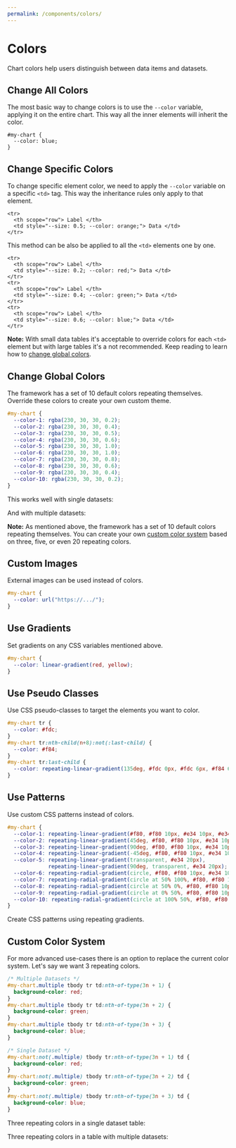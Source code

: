 ```yaml
---
permalink: /components/colors/
---
```


# Colors

Chart colors help users distinguish between data items and datasets.

## Change All Colors

The most basic way to change colors is to use the `--color` variable, applying it on the entire chart. This way all the inner elements will inherit the color.

```css{2}
#my-chart {
  --color: blue;
}
```

<code-example code-example-id="colors-example-1">
<template v-slot:css-code>
#colors-example-1 {
  height: 100px;
  max-width: 400px;
  margin: 0 auto;
  --color: #def;
}
#colors-example-1 td {
  border-radius: 5px 5px 0 0;
  border: 1px solid #999;
}
</template>
<template v-slot:html-code>
<table class="charts-css column hide-data data-spacing-3" id="colors-example-1">

  <caption> Colors Example #1 </caption>

  <thead>
    <tr>
      <th scope="col"> Month </th>
      <th scope="col"> Progress </th>
    </tr>
  </thead>

  <tbody>
    <tr>
      <th scope="row"> Jan </th>
      <td style="--size: 1.0;"> <span class="data"> 100 </span> </td>
    </tr>
    <tr>
      <th scope="row"> Feb </th>
      <td style="--size: 0.5;"> <span class="data"> 50 </span> </td>
    </tr>
    <tr>
      <th scope="row"> Mar </th>
      <td style="--size: 0.8;"> <span class="data"> 80 </span> </td>
    </tr>
    <tr>
      <th scope="row"> Apr </th>
      <td style="--size: 0.3;"> <span class="data"> 30 </span> </td>
    </tr>
    <tr>
      <th scope="row"> May </th>
      <td style="--size: 0.5;"> <span class="data"> 50 </span> </td>
    </tr>
    <tr>
      <th scope="row"> Jun </th>
      <td style="--size: 0.9;"> <span class="data"> 90 </span> </td>
    </tr>
    <tr>
      <th scope="row"> Jul </th>
      <td style="--size: 1.0;"> <span class="data"> 100 </span> </td>
    </tr>
    <tr>
      <th scope="row"> Aug </th>
      <td style="--size: 0.7;"> <span class="data"> 70 </span> </td>
    </tr>
    <tr>
      <th scope="row"> Sep </th>
      <td style="--size: 0.4;"> <span class="data"> 40 </span> </td>
    </tr>
    <tr>
      <th scope="row"> Oct </th>
      <td style="--size: 0.6;"> <span class="data"> 60 </span> </td>
    </tr>
    <tr>
      <th scope="row"> Nov </th>
      <td style="--size: 0.2;"> <span class="data"> 20 </span> </td>
    </tr>
    <tr>
      <th scope="row"> Dec </th>
      <td style="--size: 0.9;"> <span class="data"> 90 </span> </td>
    </tr>
  </tbody>

</table>
</template>
</code-example>

## Change Specific Colors

To change specific element color, we need to apply the `--color` variable on a specific `<td>` tag. This way the inheritance rules only apply to that element. 

```html{3}
<tr>
  <th scope="row"> Label </th>
  <td style="--size: 0.5; --color: orange;"> Data </td>
</tr>
```

<code-example code-example-id="colors-example-2">
<template v-slot:css-code>
#colors-example-2 {
  height: 100px;
  max-width: 400px;
  margin: 0 auto;
  --color: #def;
}
#colors-example-2 td {
  border-radius: 5px 5px 0 0;
  border: 1px solid #999;
}
</template>
<template v-slot:html-code>
<table class="charts-css column hide-data data-spacing-2" id="colors-example-2">

  <caption> Colors Example #2 </caption>

  <thead>
    <tr>
      <th scope="col"> Month </th>
      <th scope="col"> Progress </th>
    </tr>
  </thead>

  <tbody>
    <tr>
      <th scope="row"> Jan </th>
      <td style="--size: 1.0;"> <span class="data"> 100 </span> </td>
    </tr>
    <tr>
      <th scope="row"> Feb </th>
      <td style="--size: 0.5;"> <span class="data"> 50 </span> </td>
    </tr>
    <tr>
      <th scope="row"> Mar </th>
      <td style="--size: 0.8;"> <span class="data"> 80 </span> </td>
    </tr>
    <tr>
      <th scope="row"> Apr </th>
      <td style="--size: 0.3;"> <span class="data"> 30 </span> </td>
    </tr>
    <tr>
      <th scope="row"> May </th>
      <td style="--size: 0.5;"> <span class="data"> 50 </span> </td>
    </tr>
    <tr>
      <th scope="row"> Jun </th>
      <td style="--size: 0.9;"> <span class="data"> 90 </span> </td>
    </tr>
    <tr>
      <th scope="row"> Jul </th>
      <td style="--size: 1.0; --color: #fc7;"> <span class="data"> 100 </span> </td>
    </tr>
    <tr>
      <th scope="row"> Aug </th>
      <td style="--size: 0.7;"> <span class="data"> 70 </span> </td>
    </tr>
    <tr>
      <th scope="row"> Sep </th>
      <td style="--size: 0.4;"> <span class="data"> 40 </span> </td>
    </tr>
    <tr>
      <th scope="row"> Oct </th>
      <td style="--size: 0.6;"> <span class="data"> 60 </span> </td>
    </tr>
    <tr>
      <th scope="row"> Nov </th>
      <td style="--size: 0.2;"> <span class="data"> 20 </span> </td>
    </tr>
    <tr>
      <th scope="row"> Dec </th>
      <td style="--size: 0.9;"> <span class="data"> 90 </span> </td>
    </tr>
  </tbody>

</table>
</template>
</code-example>

This method can be also be applied to all the `<td>` elements one by one.

```html{3,7,11}
<tr>
  <th scope="row"> Label </th>
  <td style="--size: 0.2; --color: red;"> Data </td>
</tr>
<tr>
  <th scope="row"> Label </th>
  <td style="--size: 0.4; --color: green;"> Data </td>
</tr>
<tr>
  <th scope="row"> Label </th>
  <td style="--size: 0.6; --color: blue;"> Data </td>
</tr>
```

<code-example code-example-id="colors-example-3">
<template v-slot:css-code>
#colors-example-3 {
  height: 100px;
  max-width: 400px;
  margin: 0 auto;
}
#colors-example-3 td {
  border-radius: 5px 5px 0 0;
  border: 1px solid #999;
}
</template>
<template v-slot:html-code>
<table class="charts-css column hide-data data-spacing-2" id="colors-example-3">

  <caption> Colors Example #3 </caption>

  <thead>
    <tr>
      <th scope="col"> Month </th>
      <th scope="col"> Progress </th>
    </tr>
  </thead>

  <tbody>
    <tr>
      <th scope="row"> Jan </th>
      <td style="--size: 1.0; --color: #fcc;"> <span class="data"> 100 </span> </td>
    </tr>
    <tr>
      <th scope="row"> Feb </th>
      <td style="--size: 0.5; --color: #aea;"> <span class="data"> 50 </span> </td>
    </tr>
    <tr>
      <th scope="row"> Mar </th>
      <td style="--size: 0.8; --color: #def;"> <span class="data"> 80 </span> </td>
    </tr>
    <tr>
      <th scope="row"> Apr </th>
      <td style="--size: 0.3; --color: #fcc;"> <span class="data"> 30 </span> </td>
    </tr>
    <tr>
      <th scope="row"> May </th>
      <td style="--size: 0.5; --color: #aea;"> <span class="data"> 50 </span> </td>
    </tr>
    <tr>
      <th scope="row"> Jun </th>
      <td style="--size: 0.9; --color: #def;"> <span class="data"> 90 </span> </td>
    </tr>
    <tr>
      <th scope="row"> Jul </th>
      <td style="--size: 1.0; --color: #fcc;"> <span class="data"> 100 </span> </td>
    </tr>
    <tr>
      <th scope="row"> Aug </th>
      <td style="--size: 0.7; --color: #aea;"> <span class="data"> 70 </span> </td>
    </tr>
    <tr>
      <th scope="row"> Sep </th>
      <td style="--size: 0.4; --color: #def;"> <span class="data"> 40 </span> </td>
    </tr>
    <tr>
      <th scope="row"> Oct </th>
      <td style="--size: 0.6; --color: #fcc;"> <span class="data"> 60 </span> </td>
    </tr>
    <tr>
      <th scope="row"> Nov </th>
      <td style="--size: 0.2; --color: #aea;"> <span class="data"> 20 </span> </td>
    </tr>
    <tr>
      <th scope="row"> Dec </th>
      <td style="--size: 0.9; --color: #def;"> <span class="data"> 90 </span> </td>
    </tr>
  </tbody>

</table>
</template>
</code-example>

**Note:** With small data tables it's acceptable to override colors for each `<td>` element but with large tables it's a not recommended. Keep reading to learn how to [change global colors](#change-global-colors).

## Change Global Colors

The framework has a set of 10 default colors repeating themselves. Override these colors to create your own custom theme.

```css
#my-chart {
  --color-1: rgba(230, 30, 30, 0.2);
  --color-2: rgba(230, 30, 30, 0.4);
  --color-3: rgba(230, 30, 30, 0.5);
  --color-4: rgba(230, 30, 30, 0.6);
  --color-5: rgba(230, 30, 30, 1.0);
  --color-6: rgba(230, 30, 30, 1.0);
  --color-7: rgba(230, 30, 30, 0.8);
  --color-8: rgba(230, 30, 30, 0.6);
  --color-9: rgba(230, 30, 30, 0.4);
  --color-10: rgba(230, 30, 30, 0.2);
}
```

This works well with single datasets:

<code-example code-example-id="colors-example-4">
<template v-slot:css-code>
#colors-example-4 {
  height: 200px;
  max-width: 800px;
  margin: 0 auto;
  --color-1: rgba(230, 30, 30, 0.2);
  --color-2: rgba(230, 30, 30, 0.4);
  --color-3: rgba(230, 30, 30, 0.5);
  --color-4: rgba(230, 30, 30, 0.6);
  --color-5: rgba(230, 30, 30, 1.0);
  --color-6: rgba(230, 30, 30, 1.0);
  --color-7: rgba(230, 30, 30, 0.8);
  --color-8: rgba(230, 30, 30, 0.6);
  --color-9: rgba(230, 30, 30, 0.4);
  --color-10: rgba(230, 30, 30, 0.2);
}
</template>
<template v-slot:html-code>
<table class="charts-css column show-labels hide-data data-spacing-2 show-primary-axis" id="colors-example-4">

  <caption> Colors Example #4 </caption>

  <thead>
    <tr>
      <th scope="col"> Month </th>
      <th scope="col"> Progress </th>
    </tr>
  </thead>

  <tbody>
    <tr>
      <th scope="row"> Jan </th>
      <td style="--size: 0.6;"> <span class="data"> 60 </span> </td>
    </tr>
    <tr>
      <th scope="row"> Feb </th>
      <td style="--size: 0.7;"> <span class="data"> 70 </span> </td>
    </tr>
    <tr>
      <th scope="row"> Mar </th>
      <td style="--size: 0.8;"> <span class="data"> 80 </span> </td>
    </tr>
    <tr>
      <th scope="row"> Apr </th>
      <td style="--size: 0.9;"> <span class="data"> 90 </span> </td>
    </tr>
    <tr>
      <th scope="row"> May </th>
      <td style="--size: 1.0;"> <span class="data"> 100 </span> </td>
    </tr>
    <tr>
      <th scope="row"> Jun </th>
      <td style="--size: 1.0;"> <span class="data"> 100 </span> </td>
    </tr>
    <tr>
      <th scope="row"> Jul </th>
      <td style="--size: 0.9;"> <span class="data"> 90 </span> </td>
    </tr>
    <tr>
      <th scope="row"> Aug </th>
      <td style="--size: 0.8;"> <span class="data"> 80 </span> </td>
    </tr>
    <tr>
      <th scope="row"> Sep </th>
      <td style="--size: 0.7;"> <span class="data"> 70 </span> </td>
    </tr>
    <tr>
      <th scope="row"> Oct </th>
      <td style="--size: 0.6;"> <span class="data"> 60 </span> </td>
    </tr>
  </tbody>

</table>
</template>
</code-example>

And with multiple datasets:

<code-example code-example-id="colors-example-5">
<template v-slot:css-code>
#colors-example-5 {
  height: 200px;
  max-width: 800px;
  margin: 0 auto;
  --color-1: rgba(230, 30, 30, 0.2);
  --color-2: rgba(230, 30, 30, 0.4);
  --color-3: rgba(230, 30, 30, 0.5);
  --color-4: rgba(230, 30, 30, 0.6);
  --color-5: rgba(230, 30, 30, 1.0);
  --color-6: rgba(230, 30, 30, 1.0);
  --color-7: rgba(230, 30, 30, 0.8);
  --color-8: rgba(230, 30, 30, 0.6);
  --color-9: rgba(230, 30, 30, 0.4);
  --color-10: rgba(230, 30, 30, 0.2);
}
</template>
<template v-slot:html-code>
<table class="charts-css column multiple show-labels hide-data data-spacing-10 datasets-spacing-1 show-primary-axis show-data-axes" id="colors-example-5">

  <caption> Colors Example #5 </caption>

  <thead>
    <tr>
      <th scope="col"> Year </th>
      <th scope="col"> Progress </th>
    </tr>
  </thead>

  <tbody>
    <tr>
      <th scope="row"> 1900 </th>
      <td style="--size: 0.6;"> <span class="data"> 60 </span> </td>
      <td style="--size: 0.7;"> <span class="data"> 70 </span> </td>
      <td style="--size: 0.8;"> <span class="data"> 80 </span> </td>
      <td style="--size: 0.9;"> <span class="data"> 90 </span> </td>
      <td style="--size: 1.0;"> <span class="data"> 100 </span> </td>
      <td style="--size: 1.0;"> <span class="data"> 100 </span> </td>
      <td style="--size: 0.9;"> <span class="data"> 90 </span> </td>
      <td style="--size: 0.8;"> <span class="data"> 80 </span> </td>
      <td style="--size: 0.7;"> <span class="data"> 70 </span> </td>
      <td style="--size: 0.6;"> <span class="data"> 60 </span> </td>
    </tr>
    <tr>
      <th scope="row"> 2000 </th>
      <td style="--size: 0.6;"> <span class="data"> 60 </span> </td>
      <td style="--size: 0.7;"> <span class="data"> 70 </span> </td>
      <td style="--size: 0.8;"> <span class="data"> 80 </span> </td>
      <td style="--size: 0.9;"> <span class="data"> 90 </span> </td>
      <td style="--size: 1.0;"> <span class="data"> 100 </span> </td>
      <td style="--size: 1.0;"> <span class="data"> 100 </span> </td>
      <td style="--size: 0.9;"> <span class="data"> 90 </span> </td>
      <td style="--size: 0.8;"> <span class="data"> 80 </span> </td>
      <td style="--size: 0.7;"> <span class="data"> 70 </span> </td>
      <td style="--size: 0.6;"> <span class="data"> 60 </span> </td>
    </tr>
  </tbody>

</table>
</template>
</code-example>

**Note:** As mentioned above, the framework has a set of 10 default colors repeating themselves. You can create your own [custom color system](#custom-color-system) based on three, five, or even 20 repeating colors.

## Custom Images

External images can be used instead of colors.

```css
#my-chart {
  --color: url("https://.../");
}
```

<code-example code-example-id="colors-example-6">
<template v-slot:css-code>
#colors-example-6 {
  height: 200px;
  max-width: 800px;
  margin: 0 auto;
  --color: url("https://upload.wikimedia.org/wikipedia/commons/thumb/9/9d/Galaxy_Cluster_Abell_1689_%284423351940%29.jpg/544px-Galaxy_Cluster_Abell_1689_%284423351940%29.jpg") top center repeat black;
}
</template>
<template v-slot:html-code>
<table class="charts-css column show-labels hide-data" id="colors-example-6">

  <caption> Colors Example #6 </caption>

  <thead>
    <tr>
      <th scope="col"> Month </th>
      <th scope="col"> Progress </th>
    </tr>
  </thead>

  <tbody>
    <tr>
      <th scope="row"> Jan </th>
      <td style="--size: 0.3;"> <span class="data"> 30 </span> </td>
    </tr>
    <tr>
      <th scope="row"> Feb </th>
      <td style="--size: 0.5;"> <span class="data"> 50 </span> </td>
    </tr>
    <tr>
      <th scope="row"> Mar </th>
      <td style="--size: 0.8;"> <span class="data"> 80 </span> </td>
    </tr>
    <tr>
      <th scope="row"> Apr </th>
      <td style="--size: 1;"> <span class="data"> 100 </span> </td>
    </tr>
    <tr>
      <th scope="row"> May </th>
      <td style="--size: 0.65;"> <span class="data"> 65 </span> </td>
    </tr>
    <tr>
      <th scope="row"> Jun </th>
      <td style="--size: 0.45;"> <span class="data"> 45 </span> </td>
    </tr>
    <tr>
      <th scope="row"> Jul </th>
      <td style="--size: 0.15;"> <span class="data"> 15 </span> </td>
    </tr>
    <tr>
      <th scope="row"> Aug </th>
      <td style="--size: 0.32;"> <span class="data"> 32 </span> </td>
    </tr>
    <tr>
      <th scope="row"> Sep </th>
      <td style="--size: 0.6;"> <span class="data"> 60 </span> </td>
    </tr>
    <tr>
      <th scope="row"> Oct </th>
      <td style="--size: 0.9;"> <span class="data"> 90 </span> </td>
    </tr>
    <tr>
      <th scope="row"> Nov </th>
      <td style="--size: 0.55;"> <span class="data"> 55 </span> </td>
    </tr>
    <tr>
      <th scope="row"> Dec </th>
      <td style="--size: 0.4;"> <span class="data"> 40 </span> </td>
    </tr>
  </tbody>

</table>
</template>
</code-example>

## Use Gradients

Set gradients on any CSS variables mentioned above.

```css
#my-chart {
  --color: linear-gradient(red, yellow);
}
```

<code-example code-example-id="colors-example-7">
<template v-slot:css-code>
#colors-example-7 {
  height: 200px;
  max-width: 800px;
  margin: 0 auto;
  --color: linear-gradient(red, yellow);
}
</template>
<template v-slot:html-code>
<table class="charts-css column show-labels hide-data" id="colors-example-7">

  <caption> Colors Example #7 </caption>

  <thead>
    <tr>
      <th scope="col"> Month </th>
      <th scope="col"> Progress </th>
    </tr>
  </thead>

  <tbody>
    <tr>
      <th scope="row"> Jan </th>
      <td style="--size: 0.3;"> <span class="data"> 30 </span> </td>
    </tr>
    <tr>
      <th scope="row"> Feb </th>
      <td style="--size: 0.5;"> <span class="data"> 50 </span> </td>
    </tr>
    <tr>
      <th scope="row"> Mar </th>
      <td style="--size: 0.8;"> <span class="data"> 80 </span> </td>
    </tr>
    <tr>
      <th scope="row"> Apr </th>
      <td style="--size: 1;"> <span class="data"> 100 </span> </td>
    </tr>
    <tr>
      <th scope="row"> May </th>
      <td style="--size: 0.65;"> <span class="data"> 65 </span> </td>
    </tr>
    <tr>
      <th scope="row"> Jun </th>
      <td style="--size: 0.45;"> <span class="data"> 45 </span> </td>
    </tr>
    <tr>
      <th scope="row"> Jul </th>
      <td style="--size: 0.15;"> <span class="data"> 15 </span> </td>
    </tr>
    <tr>
      <th scope="row"> Aug </th>
      <td style="--size: 0.32;"> <span class="data"> 32 </span> </td>
    </tr>
    <tr>
      <th scope="row"> Sep </th>
      <td style="--size: 0.6;"> <span class="data"> 60 </span> </td>
    </tr>
    <tr>
      <th scope="row"> Oct </th>
      <td style="--size: 0.9;"> <span class="data"> 90 </span> </td>
    </tr>
    <tr>
      <th scope="row"> Nov </th>
      <td style="--size: 0.55;"> <span class="data"> 55 </span> </td>
    </tr>
    <tr>
      <th scope="row"> Dec </th>
      <td style="--size: 0.4;"> <span class="data"> 40 </span> </td>
    </tr>
  </tbody>

</table>
</template>
</code-example>

<code-example code-example-id="colors-example-8">
<template v-slot:css-code>
#colors-example-8 {
  height: 200px;
  max-width: 800px;
  margin: 0 auto;
  --color: linear-gradient(red, yellow);
}
</template>
<template v-slot:html-code>
<table class="charts-css area show-labels hide-data" id="colors-example-8">

  <caption> Colors Example #8 </caption>

  <thead>
    <tr>
      <th scope="col"> Month </th>
      <th scope="col"> Progress </th>
    </tr>
  </thead>

  <tbody>
    <tr>
      <th scope="row"> Jan </th>
      <td style="--start: 0.2; --size: 0.3;"> <span class="data"> 30 </span> </td>
    </tr>
    <tr>
      <th scope="row"> Feb </th>
      <td style="--start: 0.3; --size: 0.5;"> <span class="data"> 50 </span> </td>
    </tr>
    <tr>
      <th scope="row"> Mar </th>
      <td style="--start: 0.5; --size: 0.8;"> <span class="data"> 80 </span> </td>
    </tr>
    <tr>
      <th scope="row"> Apr </th>
      <td style="--start: 0.8; --size: 1;"> <span class="data"> 100 </span> </td>
    </tr>
    <tr>
      <th scope="row"> May </th>
      <td style="--start: 1; --size: 0.65;"> <span class="data"> 65 </span> </td>
    </tr>
    <tr>
      <th scope="row"> Jun </th>
      <td style="--start: 0.65; --size: 0.45;"> <span class="data"> 45 </span> </td>
    </tr>
    <tr>
      <th scope="row"> Jul </th>
      <td style="--start: 0.45; --size: 0.15;"> <span class="data"> 15 </span> </td>
    </tr>
    <tr>
      <th scope="row"> Aug </th>
      <td style="--start: 0.15; --size: 0.32;"> <span class="data"> 32 </span> </td>
    </tr>
    <tr>
      <th scope="row"> Sep </th>
      <td style="--start: 0.32; --size: 0.6;"> <span class="data"> 60 </span> </td>
    </tr>
    <tr>
      <th scope="row"> Oct </th>
      <td style="--start: 0.6; --size: 0.9;"> <span class="data"> 90 </span> </td>
    </tr>
    <tr>
      <th scope="row"> Nov </th>
      <td style="--start: 0.9; --size: 0.55;"> <span class="data"> 55 </span> </td>
    </tr>
    <tr>
      <th scope="row"> Dec </th>
      <td style="--start: 0.55; --size: 0.4;"> <span class="data"> 40 </span> </td>
    </tr>
  </tbody>

</table>
</template>
</code-example>

## Use Pseudo Classes

Use CSS pseudo-classes to target the elements you want to color.

```css
#my-chart tr {
  --color: #fdc;
}
#my-chart tr:nth-child(n+8):not(:last-child) {
  --color: #f84;
}
#my-chart tr:last-child {
  --color: repeating-linear-gradient(135deg, #fdc 0px, #fdc 6px, #f84 6px, #f84 12px);
}
```

<code-example code-example-id="colors-example-9">
<template v-slot:css-code>
#colors-example-9 {
  height: 200px;
  max-width: 800px;
  margin: 0 auto;
}
#colors-example-9 tr {
  --color: #fdc;
}
#colors-example-9 tr:nth-child(n+8):not(:last-child) {
  --color: #f84;
}
#colors-example-9 tr:last-child {
  --color: repeating-linear-gradient(135deg, #fdc 0px, #fdc 6px, #f84 6px, #f84 12px);
}
</template>
<template v-slot:html-code>
<table class="charts-css column show-labels hide-data data-spacing-5" id="colors-example-9">

  <caption> Colors Example #9 </caption>

  <thead>
    <tr>
      <th scope="col"> Month </th>
      <th scope="col"> Progress </th>
    </tr>
  </thead>

  <tbody>
    <tr>
      <th scope="row"> Jan </th>
      <td style="--size: 0.48;"> <span class="data"> 48 </span> </td>
    </tr>
    <tr>
      <th scope="row"> Feb </th>
      <td style="--size: 0.40;"> <span class="data"> 40 </span> </td>
    </tr>
    <tr>
      <th scope="row"> Mar </th>
      <td style="--size: 0.36;"> <span class="data"> 36 </span> </td>
    </tr>
    <tr>
      <th scope="row"> Apr </th>
      <td style="--size: 0.38;"> <span class="data"> 38 </span> </td>
    </tr>
    <tr>
      <th scope="row"> May </th>
      <td style="--size: 0.48;"> <span class="data"> 48 </span> </td>
    </tr>
    <tr>
      <th scope="row"> Jun </th>
      <td style="--size: 0.60;"> <span class="data"> 60 </span> </td>
    </tr>
    <tr>
      <th scope="row"> Jul </th>
      <td style="--size: 0.78;"> <span class="data"> 78 </span> </td>
    </tr>
    <tr>
      <th scope="row"> Aug </th>
      <td style="--size: 0.88;"> <span class="data"> 88 </span> </td>
    </tr>
    <tr>
      <th scope="row"> Sep </th>
      <td style="--size: 0.96;"> <span class="data"> 96 </span> </td>
    </tr>
    <tr>
      <th scope="row"> Oct </th>
      <td style="--size: 1.00;"> <span class="data"> 100 </span> </td>
    </tr>
    <tr>
      <th scope="row"> Nov </th>
      <td style="--size: 0.97;"> <span class="data"> 97 </span> </td>
    </tr>
    <tr>
      <th scope="row"> Dec </th>
      <td style="--size: 0.84;"> <span class="data"> 84 </span> </td>
    </tr>
  </tbody>

</table>
</template>
</code-example>

## Use Patterns

Use custom CSS patterns instead of colors.

```css
#my-chart {
  --color-1: repeating-linear-gradient(#f80, #f80 10px, #e34 10px, #e34 20px);
  --color-2: repeating-linear-gradient(45deg, #f80, #f80 10px, #e34 10px, #e34 20px);
  --color-3: repeating-linear-gradient(90deg, #f80, #f80 10px, #e34 10px, #e34 20px);
  --color-4: repeating-linear-gradient(-45deg, #f80, #f80 10px, #e34 10px, #e34 20px);
  --color-5: repeating-linear-gradient(transparent, #e34 20px),
             repeating-linear-gradient(90deg, transparent, #e34 20px);
  --color-6: repeating-radial-gradient(circle, #f80, #f80 10px, #e34 10px, #e34 20px);
  --color-7: repeating-radial-gradient(circle at 50% 100%, #f80, #f80 10px, #e34 10px, #e34 20px);
  --color-8: repeating-radial-gradient(circle at 50% 0%, #f80, #f80 10px, #e34 10px, #e34 20px);
  --color-9: repeating-radial-gradient(circle at 0% 50%, #f80, #f80 10px, #e34 10px, #e34 20px);
  --color-10: repeating-radial-gradient(circle at 100% 50%, #f80, #f80 10px, #e34 10px, #e34 20px);
}
```

Create CSS patterns using repeating gradients.

<code-example code-example-id="colors-example-10">
<template v-slot:css-code>
#colors-example-10 {
  height: 200px;
  max-width: 800px;
  margin: 0 auto;
  --color-1: repeating-linear-gradient(#f80, #f80 10px, #e34 10px, #e34 20px);
  --color-2: repeating-linear-gradient(45deg, #f80, #f80 10px, #e34 10px, #e34 20px);
  --color-3: repeating-linear-gradient(90deg, #f80, #f80 10px, #e34 10px, #e34 20px);
  --color-4: repeating-linear-gradient(-45deg, #f80, #f80 10px, #e34 10px, #e34 20px);
  --color-5: repeating-linear-gradient(transparent, #e34 20px),
             repeating-linear-gradient(90deg, transparent, #e34 20px);
  --color-6: repeating-radial-gradient(circle, #f80, #f80 10px, #e34 10px, #e34 20px);
  --color-7: repeating-radial-gradient(circle at 50% 100%, #f80, #f80 10px, #e34 10px, #e34 20px);
  --color-8: repeating-radial-gradient(circle at 50% 0%, #f80, #f80 10px, #e34 10px, #e34 20px);
  --color-9: repeating-radial-gradient(circle at 0% 50%, #f80, #f80 10px, #e34 10px, #e34 20px);
  --color-10: repeating-radial-gradient(circle at 100% 50%, #f80, #f80 10px, #e34 10px, #e34 20px);
}
</template>
<template v-slot:html-code>
<table class="charts-css column show-labels hide-data data-spacing-5" id="colors-example-10">

  <caption> Colors Example #10 </caption>

  <thead>
    <tr>
      <th scope="col"> Month </th>
      <th scope="col"> Progress </th>
    </tr>
  </thead>

  <tbody>
    <tr>
      <th scope="row"> Jan </th>
      <td style="--size: 1;"> <span class="data"> 100 </span> </td>
    </tr>
    <tr>
      <th scope="row"> Feb </th>
      <td style="--size: 0.9;"> <span class="data"> 90 </span> </td>
    </tr>
    <tr>
      <th scope="row"> Mar </th>
      <td style="--size: 1;"> <span class="data"> 100 </span> </td>
    </tr>
    <tr>
      <th scope="row"> Apr </th>
      <td style="--size: 0.9;"> <span class="data"> 90 </span> </td>
    </tr>
    <tr>
      <th scope="row"> May </th>
      <td style="--size: 1;"> <span class="data"> 100 </span> </td>
    </tr>
    <tr>
      <th scope="row"> Jun </th>
      <td style="--size: 0.9;"> <span class="data"> 90 </span> </td>
    </tr>
    <tr>
      <th scope="row"> Jul </th>
      <td style="--size: 1;"> <span class="data"> 100 </span> </td>
    </tr>
    <tr>
      <th scope="row"> Aug </th>
      <td style="--size: 0.9;"> <span class="data"> 90 </span> </td>
    </tr>
    <tr>
      <th scope="row"> Sep </th>
      <td style="--size: 1;"> <span class="data"> 100 </span> </td>
    </tr>
    <tr>
      <th scope="row"> Oct </th>
      <td style="--size: 0.9;"> <span class="data"> 90 </span> </td>
    </tr>
  </tbody>

</table>
</template>
</code-example>

## Custom Color System

For more advanced use-cases there is an option to replace the current color system. Let's say we want 3 repeating colors.

```css
/* Multiple Datasets */
#my-chart.multiple tbody tr td:nth-of-type(3n + 1) {
  background-color: red;
}
#my-chart.multiple tbody tr td:nth-of-type(3n + 2) {
  background-color: green;
}
#my-chart.multiple tbody tr td:nth-of-type(3n + 3) {
  background-color: blue;
}

/* Single Dataset */
#my-chart:not(.multiple) tbody tr:nth-of-type(3n + 1) td {
  background-color: red;
}
#my-chart:not(.multiple) tbody tr:nth-of-type(3n + 2) td {
  background-color: green;
}
#my-chart:not(.multiple) tbody tr:nth-of-type(3n + 3) td {
  background-color: blue;
}
```

Three repeating colors in a single dataset table:

<code-example code-example-id="colors-example-10">
<template v-slot:css-code>
#colors-example-11 {
  height: 200px;
  max-width: 800px;
  margin: 0 auto;
}
#colors-example-11:not(.multiple) tbody tr:nth-of-type(3n + 1) td {
  background-color: #f06464;
}
#colors-example-11:not(.multiple) tbody tr:nth-of-type(3n + 2) td {
  background-color: #8cdc78;
}
#colors-example-11:not(.multiple) tbody tr:nth-of-type(3n + 3) td {
  background-color: #82beff;
}
</template>
<template v-slot:html-code>
<table class="charts-css column show-labels hide-data" id="colors-example-11">

  <caption> Colors Example #11 </caption>

  <thead>
    <tr>
      <th scope="col"> Month </th>
      <th scope="col"> Progress </th>
    </tr>
  </thead>

  <tbody>
    <tr>
      <th scope="row"> Jan </th>
      <td style="--size: 0.33;"> <span class="data"> 33 </span> </td>
    </tr>
    <tr>
      <th scope="row"> Feb </th>
      <td style="--size: 0.66;"> <span class="data"> 66 </span> </td>
    </tr>
    <tr>
      <th scope="row"> Mar </th>
      <td style="--size: 1;"> <span class="data"> 100 </span> </td>
    </tr>
    <tr>
      <th scope="row"> Apr </th>
      <td style="--size: 0.33;"> <span class="data"> 33 </span> </td>
    </tr>
    <tr>
      <th scope="row"> May </th>
      <td style="--size: 0.66;"> <span class="data"> 66 </span> </td>
    </tr>
    <tr>
      <th scope="row"> Jun </th>
      <td style="--size: 1;"> <span class="data"> 100 </span> </td>
    </tr>
    <tr>
      <th scope="row"> Jul </th>
      <td style="--size: 0.33;"> <span class="data"> 33 </span> </td>
    </tr>
    <tr>
      <th scope="row"> Aug </th>
      <td style="--size: 0.66;"> <span class="data"> 66 </span> </td>
    </tr>
    <tr>
      <th scope="row"> Sep </th>
      <td style="--size: 1;"> <span class="data"> 100 </span> </td>
    </tr>
    <tr>
      <th scope="row"> Oct </th>
      <td style="--size: 0.33;"> <span class="data"> 33 </span> </td>
    </tr>
    <tr>
      <th scope="row"> Nov </th>
      <td style="--size: 0.66;"> <span class="data"> 66 </span> </td>
    </tr>
    <tr>
      <th scope="row"> Dec </th>
      <td style="--size: 1;"> <span class="data"> 100 </span> </td>
    </tr>
  </tbody>

</table>
</template>
</code-example>

Three repeating colors in a table with multiple datasets:

<code-example code-example-id="colors-example-12">
<template v-slot:css-code>
#colors-example-12 {
  height: 200px;
  max-width: 800px;
  margin: 0 auto;
}
#colors-example-12.charts-css.multiple tbody tr td:nth-of-type(3n + 1) {
  background-color: #f06464;
}
#colors-example-12.charts-css.multiple tbody tr td:nth-of-type(3n + 2) {
  background-color: #8cdc78;
}
#colors-example-12.charts-css.multiple tbody tr td:nth-of-type(3n + 3) {
  background-color: #82beff;
}
</template>
<template v-slot:html-code>
<table class="charts-css column multiple show-labels hide-data data-spacing-10 show-data-axes" id="colors-example-12">

  <caption> Colors Example #12 </caption>

  <thead>
    <tr>
      <th scope="col"> Year </th>
      <th scope="col"> Progress </th>
    </tr>
  </thead>

  <tbody>
    <tr>
      <th scope="row"> 1900 </th>
      <td style="--size: 0.6;"> <span class="data"> 60 </span> </td>
      <td style="--size: 0.7;"> <span class="data"> 70 </span> </td>
      <td style="--size: 0.8;"> <span class="data"> 80 </span> </td>
      <td style="--size: 0.9;"> <span class="data"> 90 </span> </td>
      <td style="--size: 1.0;"> <span class="data"> 100 </span> </td>
      <td style="--size: 1.0;"> <span class="data"> 100 </span> </td>
      <td style="--size: 0.9;"> <span class="data"> 90 </span> </td>
      <td style="--size: 0.8;"> <span class="data"> 80 </span> </td>
      <td style="--size: 0.7;"> <span class="data"> 70 </span> </td>
      <td style="--size: 0.6;"> <span class="data"> 60 </span> </td>
    </tr>
    <tr>
      <th scope="row"> 2000 </th>
      <td style="--size: 0.6;"> <span class="data"> 60 </span> </td>
      <td style="--size: 0.7;"> <span class="data"> 70 </span> </td>
      <td style="--size: 0.8;"> <span class="data"> 80 </span> </td>
      <td style="--size: 0.9;"> <span class="data"> 90 </span> </td>
      <td style="--size: 1.0;"> <span class="data"> 100 </span> </td>
      <td style="--size: 1.0;"> <span class="data"> 100 </span> </td>
      <td style="--size: 0.9;"> <span class="data"> 90 </span> </td>
      <td style="--size: 0.8;"> <span class="data"> 80 </span> </td>
      <td style="--size: 0.7;"> <span class="data"> 70 </span> </td>
      <td style="--size: 0.6;"> <span class="data"> 60 </span> </td>
    </tr>
  </tbody>

</table>
</template>
</code-example>
